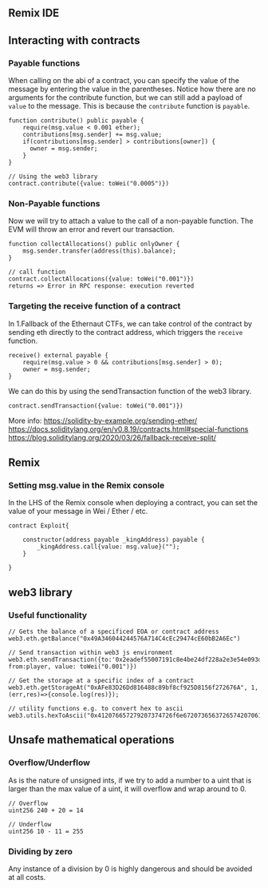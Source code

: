 ## Remix IDE

## Interacting with contracts

### Payable functions
When calling on the abi of a contract, you can specify the value of the message by entering the value in the parentheses.
Notice how there are no arguments for the contribute function, but we can still add a payload of `value` to the message. This is because the `contribute` function is `payable`.

```
function contribute() public payable {
    require(msg.value < 0.001 ether);
    contributions[msg.sender] += msg.value;
    if(contributions[msg.sender] > contributions[owner]) {
      owner = msg.sender;
    }
}

// Using the web3 library
contract.contribute({value: toWei("0.0005")})
```

### Non-Payable functions
Now we will try to attach a value to the call of a non-payable function. The EVM will throw an error and revert our transaction.

```
function collectAllocations() public onlyOwner {
    msg.sender.transfer(address(this).balance);
}

// call function
contract.collectAllocations({value: toWei("0.001")})
returns => Error in RPC response: execution reverted
```

### Targeting the receive function of a contract

In 1.Fallback of the Ethernaut CTFs, we can take control of the contract by sending eth directly to the contract address, which triggers the `receive` function.

```
receive() external payable {
    require(msg.value > 0 && contributions[msg.sender] > 0);
    owner = msg.sender;
}
```

We can do this by using the sendTransaction function of the web3 library.

```
contract.sendTransaction({value: toWei("0.001")})
```

More info:
https://solidity-by-example.org/sending-ether/
https://docs.soliditylang.org/en/v0.8.19/contracts.html#special-functions
https://blog.soliditylang.org/2020/03/26/fallback-receive-split/

## Remix

### Setting msg.value in the Remix console

In the LHS of the Remix console when deploying a contract, you can set the value of your message in Wei / Ether / etc.

```
contract Exploit{

    constructor(address payable _kingAddress) payable {
        _kingAddress.call{value: msg.value}("");
    }

}
```

## web3 library
### Useful functionality

```
// Gets the balance of a specificed EOA or contract address
web3.eth.getBalance("0x49A346044244576A714C4cEc29474cE60bB2A6Ec")
```

```
// Send transaction within web3 js environment
web3.eth.sendTransaction({to:'0x2eadef55007191c8e4be24df228a2e3e54e093d7', from:player, value: toWei("0.001")})
```

```
// Get the storage at a specific index of a contract
web3.eth.getStorageAt("0xAFe83D26Dd816488c89bf8cf925D8156f272676A", 1, (err,res)=>{console.log(res)});
```

```
// utility functions e.g. to convert hex to ascii
web3.utils.hexToAscii("0x412076657279207374726f6e67207365637265742070617373776f7264203a29")
```

## Unsafe mathematical operations
### Overflow/Underflow

As is the nature of unsigned ints, if we try to add a number to a uint that is larger than the max value of a uint, it will overflow and wrap around to 0.

```
// Overflow
uint256 240 + 20 = 14

// Underflow
uint256 10 - 11 = 255
```

### Dividing by zero

Any instance of a division by 0 is highly dangerous and should be avoided at all costs.

